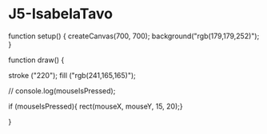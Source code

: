 # J5-IsabelaTavo
function setup() {
  createCanvas(700, 700);
  background("rgb(179,179,252)");
}
   
  function draw() {
    
  stroke ("220");
  fill ("rgb(241,165,165)");

 // console.log(mouseIsPressed);

  if (mouseIsPressed){
  rect(mouseX, mouseY, 15, 20);}
  
}
